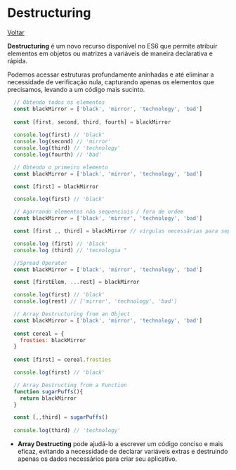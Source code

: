 # Destructuring

[Voltar](JavaScript_pro_tips.md)

**Destructuring** é um novo recurso disponível no ES6 que permite atribuir elementos em objetos ou matrizes a variáveis ​​de maneira declarativa e rápida.

Podemos acessar estruturas profundamente aninhadas e até eliminar a necessidade de verificação nula, capturando apenas os elementos que precisamos, levando a um código mais sucinto.

```javascript
  // Obtendo todos os elementos
  const blackMirror = ['black', 'mirror', 'technology', 'bad']
  
  const [first, second, third, fourth] = blackMirror
  
  console.log(first) // 'black'
  console.log(second) // 'mirror'
  console.log(third) // 'technology'
  console.log(fourth) // 'bad'

  // Obtendo o primeiro elemento
  const blackMirror = ['black', 'mirror', 'technology', 'bad']

  const [first] = blackMirror

  console.log(first) // 'black'

  // Agarrando elementos não sequenciais / fora de ordem
  const blackMirror = ['black', 'mirror', 'technology', 'bad'] 

  const [first ,, third] = blackMirror // vírgulas necessárias para separar os elementos 

  console.log (first) // 'black'
  console.log (third) // 'tecnologia "

  //Spread Operator
  const blackMirror = ['black', 'mirror', 'technology', 'bad']

  const [firstElem, ...rest] = blackMirror

  console.log(first) // 'black'
  console.log(rest) // ['mirror', 'technology', 'bad']

  // Array Destructuring from an Object
  const blackMirror = ['black', 'mirror', 'technology', 'bad']
  
  const cereal = {
    frosties: blackMirror
  }
  
  const [first] = cereal.frosties

  console.log(first) // 'black'

  // Array Destructing from a Function
  function sugarPuffs(){
    return blackMirror
  }

  const [,,third] = sugarPuffs()
  
  console.log(third) // 'technology'
```

- **Array Destructing** pode ajudá-lo a escrever um código conciso e mais eficaz, evitando a necessidade de declarar variáveis ​​extras e destruindo apenas os dados necessários para criar seu aplicativo.
